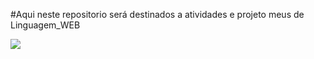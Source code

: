 #Aqui neste repositorio será destinados a atividades e projeto meus de Linguagem_WEB
<div><img src="https://encrypted-tbn0.gstatic.com/images?q=tbn:ANd9GcSP2mhAYfv9qBxBmgLzre0V4DAMzGJ6mgQPIA&usqp=CAU"></div>
<div></div>
<div></div>
